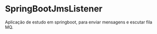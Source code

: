 # SpringBootJmsListener
Aplicação de estudo em springboot, para enviar mensagens e escutar fila MQ.
